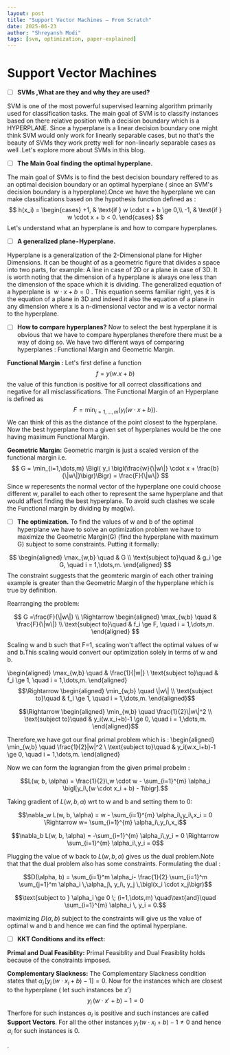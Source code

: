 ```yaml
---
layout: post
title: "Support Vector Machines – From Scratch"
date: 2025-06-23
author: "Shreyansh Modi"
tags: [svm, optimization, paper-explained]
---
```



# Support Vector Machines

- [ ] **SVMs ,What are they and why they are used?**

SVM is one of the most powerful supervised learning algorithm primarily used for classification tasks. The main goal of SVM is to classify instances based on there relative position with a decision boundary which is a HYPERPLANE. Since a hyperplane is a linear decision boundary one might think SVM would only work for linearly separable cases, but no that's the beauty of SVMs they work pretty well for non-linearly separable cases as well .Let's explore more about SVMs in this blog.

- [ ] **The Main Goal finding the optimal hyperplane.**

The main goal of SVMs is to find the best decision boundary reffered to as an optimal decision boundary or an optimal hyperplane ( since an SVM's decision boundary is a hyperplane).Once we have the hyperplane we can make classifications based on the hypothesis function defined as :
$$
h(x_i) = \begin{cases}
+1, & \text{if } w \cdot x + b \ge 0,\\
-1, & \text{if } w \cdot x + b < 0.
\end{cases}
$$
Let's understand what an hyperplane is and how to compare hyperplanes.

- [ ] **A generalized plane - Hyperplane.**

Hyperplane is a generalization of the 2-Dimensional plane for Higher Dimensions. It can be thought of as a geometric figure that divides a space into two parts,  for example: A line in case of 2D or a plane in case of 3D. It is worth noting that the dimension of a hyperplane is always one less than the dimension of the space which it is dividing.
The generalized equation of a hyperplane is  $w⋅x+b=0$ . This equation seems familiar right, yes it is the equation of a plane in 3D and indeed it also the equation of a plane in any dimension where x is a n-dimensional vector and w is a vector normal to the hyperplane.
- [ ] **How to compare hyperplanes?**
Now to select the best hyperplane it is obvious that we have to compare hyperplanes therefore there must be a way of doing so. We have two different ways of comparing hyperplanes : Functional Margin and Geometric Margin.

**Functional Margin :** Let's first define a function $$ f=y(w.x+b)$$ the value of this function is positive for all correct classifications and negative for all misclassifications.
The Functional Margin of an Hyperplane is defined as $$
F = \min_{i=1,\dots,m} \bigl(y_i (w \cdot x + b)\bigr).
$$We can think of this as the distance of the point closest to the hyperplane.
Now the best hyperplane from a given set of hyperplanes would be the one having maximum Functional Margin.

**Geometric Margin:** Geometric margin is just a scaled version of the functional margin i.e.
$$
G = \min_{i=1,\dots,m} \Bigl( y_i \bigl(\frac{w}{\|w\|} \cdot x + \frac{b}{\|w\|}\bigr)\Bigr) = \frac{F}{\|w\|}
$$
Since w reperesents the normal vector of the hyperplane one could choose different w, parallel to each other to represent the same hyperplane and that would affect finding the best hyperplane. To avoid such clashes we scale the Functional margin by dividing by mag(w).

- [ ] **The optimization.**
To find the values of w and b of the optimal hyperplane we have to solve an optimization problem we have to maximize the Geometric Margin(G) (find the hyperplane with maximum G) subject to some constraints.
Putting it formally: 

$$
\begin{aligned}
\max_{w,b} \quad & G \\
\text{subject to}\quad & g_i \ge G, \quad i = 1,\dots,m.
\end{aligned}
$$
The constraint suggests that the geomteric margin of each other training example is greater than the Geometric Margin of the hyperplane which is true  by definition.

Rearranging the problem: 

$$ 
G =\frac{F}{\|w\|}
\\
\Rightarrow
\begin{aligned}
\max_{w,b} \quad & \frac{F}{\|w\|}  \\
\text{subject to}\quad & f_i \ge F, \quad i = 1,\dots,m.
\end{aligned}
$$

Scaling w and b such that F=1, scaling won't affect the optimal values of w and b.This scaling would convert our optimization solely in terms of w and b.


\begin{aligned}
\max_{w,b} \quad & \frac{1}{\|w\|}  \\
\text{subject to}\quad & f_i \ge 1, \quad i = 1,\dots,m.
\end{aligned}
$$\Rightarrow \begin{aligned}
\min_{w,b} \quad \|w\|  \\
\text{subject to}\quad & f_i \ge 1, \quad i = 1,\dots,m.
\end{aligned}$$

$$\Rightarrow \begin{aligned}
\min_{w,b} \quad \frac{1}{2}\|w\|^2  \\
\text{subject to}\quad & y_i(w.x_i+b)-1 \ge 0, \quad i = 1,\dots,m.
\end{aligned}$$


Therefore,we have got our final primal problem which is :
 \begin{aligned}
\min_{w,b} \quad \frac{1}{2}\|w\|^2  \\
\text{subject to}\quad & y_i(w.x_i+b)-1 \ge 0, \quad i = 1,\dots,m.
\end{aligned}


Now we can form the lagrangian  from the given primal probelm :


$$L(w, b, \alpha) = \frac{1}{2}\,w \cdot w - \sum_{i=1}^{m} \alpha_i \bigl[y_i\,(w \cdot x_i + b) - 1\bigr].$$


Taking gradient of $L(w, b, \alpha)$ wrt to w and b and setting them to 0: 

$$\nabla_w L(w, b, \alpha) = w - \sum_{i=1}^{m} \alpha_i\,y_i\,x_i = 0 \Rightarrow w= \sum_{i=1}^{m} \alpha_i\,y_i\,x_i$$

$$\nabla_b L(w, b, \alpha) = -\sum_{i=1}^{m} \alpha_i\,y_i = 0 \Rightarrow \sum_{i=1}^{m} \alpha_i\,y_i = 0$$

Plugging the value of w back to $L(w, b, \alpha)$ gives us the dual problem.Note that that the dual problem also has some constraints.
Formulating the dual : 


$$D(\alpha, b) = \sum_{i=1}^m \alpha_i- \frac{1}{2} \sum_{i=1}^m \sum_{j=1}^m
\alpha_i \,\alpha_j\, y_i\, y_j \,\bigl(x_i \cdot x_j\bigr)$$ 

$$\text{subject to } \alpha_i \ge 0 \; (i=1,\dots,m)
\quad\text{and}\quad
\sum_{i=1}^{m} \alpha_i \, y_i = 0.$$


maximizing $D(\alpha,b)$ subject to the constraints will give us the value of optimal w and b and hence we can find the optimal hyperplane.

- [ ] **KKT Conditions and its effect:**

**Primal and Dual Feasiblity:** Primal Feasiblity and Dual Feasiblity holds because of the constraints imposed.

**Complementary Slackness:** The Complementary Slackness condition states that $\alpha_i\,[y_i\,(w \cdot x_i + b) - 1] = 0.$ Now for the instances which are closest to the hyperplane ( let such instances be $x'$) 
$$y_i\,(w \cdot x' + b) - 1 = 0$$ 
Therfore for such instances $\alpha_i$ is positive and such instances are called **Support Vectors**. For all the other instances $y_i\,(w \cdot x_i + b) - 1\neq 0$    and hence $\alpha_i$ for such instances is 0.



.


 



















